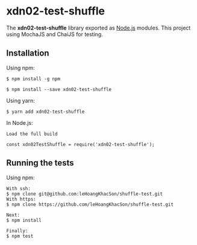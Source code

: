 # xdn02-test-shuffle
The **xdn02-test-shuffle** library exported as [Node.js](https://nodejs.org/en/) modules. This project using MochaJS and ChaiJS for testing.

## Installation

Using npm:

```
$ npm install -g npm

$ npm install --save xdn02-test-shuffle
```

Using yarn:

```
$ yarn add xdn02-test-shuffle
```

In Node.js:
```
Load the full build

const xdn02TestShuffle = require('xdn02-test-shuffle');
```

## Running the tests
Using npm:

```
With ssh:
$ npm clone git@github.com:leHoangKhacSon/shuffle-test.git
With https:
$ npm clone https://github.com/leHoangKhacSon/shuffle-test.git

Next:
$ npm install

Finally: 
$ npm test
```


